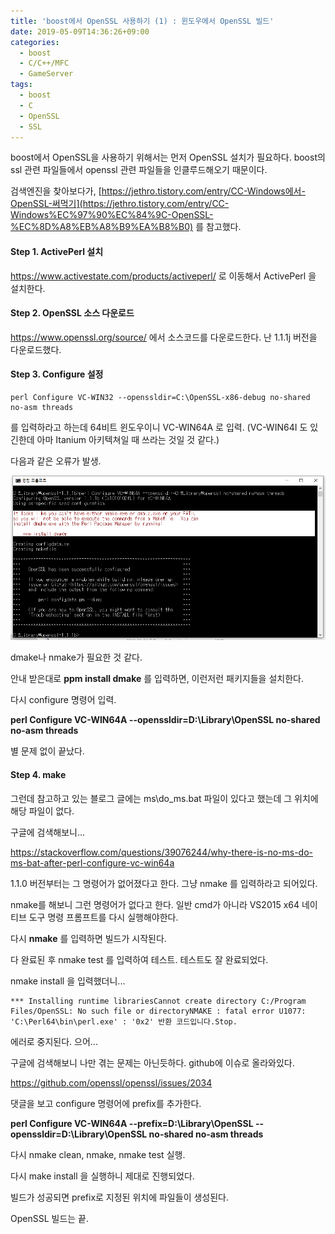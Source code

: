 ```yaml
---
title: 'boost에서 OpenSSL 사용하기 (1) : 윈도우에서 OpenSSL 빌드'
date: 2019-05-09T14:36:26+09:00
categories:
  - boost
  - C/C++/MFC
  - GameServer
tags:
  - boost
  - C
  - OpenSSL
  - SSL
---
```

boost에서 OpenSSL을 사용하기 위해서는 먼저 OpenSSL 설치가 필요하다. boost의 ssl 관련 파일들에서 openssl 관련 파일들을 인클루드해오기 때문이다.

검색엔진을 찾아보다가, [https://jethro.tistory.com/entry/CC-Windows에서-OpenSSL-써먹기](https://jethro.tistory.com/entry/CC-Windows%EC%97%90%EC%84%9C-OpenSSL-%EC%8D%A8%EB%A8%B9%EA%B8%B0) 를 참고했다.

#### Step 1. ActivePerl 설치

<https://www.activestate.com/products/activeperl/> 로 이동해서 ActivePerl 을 설치한다.

#### Step 2. OpenSSL 소스 다운로드

<https://www.openssl.org/source/> 에서 소스코드를 다운로드한다. 난 1.1.1j 버전을 다운로드했다.

#### Step 3. Configure 설정

```
perl Configure VC-WIN32 --openssldir=C:\OpenSSL-x86-debug no-shared no-asm threads
```

를 입력하라고 하는데 64비트 윈도우이니 VC-WIN64A 로 입력. (VC-WIN64I 도 있긴한데 아마 Itanium 아키텍쳐일 때 쓰라는 것일 것 같다.)

다음과 같은 오류가 발생.

![](/assets/images/openssl-install.png)

dmake나 nmake가 필요한 것 같다.

안내 받은대로 **ppm install dmake** 를 입력하면, 이런저런 패키지들을 설치한다.

다시 configure 명령어 입력.

**perl Configure VC-WIN64A --openssldir=D:\Library\OpenSSL no-shared no-asm threads**

별 문제 없이 끝났다.

#### Step 4. make

그런데 참고하고 있는 블로그 글에는 ms\do_ms.bat 파일이 있다고 했는데 그 위치에 해당 파일이 없다.

구글에 검색해보니...

<https://stackoverflow.com/questions/39076244/why-there-is-no-ms-do-ms-bat-after-perl-configure-vc-win64a>

1.1.0 버전부터는 그 명령어가 없어졌다고 한다. 그냥 nmake 를 입력하라고 되어있다.

nmake를 해보니 그런 명령어가 없다고 한다. 일반 cmd가 아니라 VS2015 x64 네이티브 도구 명령 프롬프트를 다시 실행해야한다.

다시 **nmake** 를 입력하면 빌드가 시작된다.

다 완료된 후 nmake test 를 입력하여 테스트. 테스트도 잘 완료되었다.

nmake install 을 입력했더니...

```console
*** Installing runtime librariesCannot create directory C:/Program Files/OpenSSL: No such file or directoryNMAKE : fatal error U1077: 'C:\Perl64\bin\perl.exe' : '0x2' 반환 코드입니다.Stop.
```

에러로 중지된다. 으어...

구글에 검색해보니 나만 겪는 문제는 아닌듯하다. github에 이슈로 올라와있다.

<https://github.com/openssl/openssl/issues/2034>

댓글을 보고 configure 명령어에 prefix를 추가한다.

**perl Configure VC-WIN64A --prefix=D:\Library\OpenSSL --openssldir=D:\Library\OpenSSL no-shared no-asm threads**

다시 nmake clean, nmake, nmake test 실행.

다시 make install 을 실행하니 제대로 진행되었다.

빌드가 성공되면 prefix로 지정된 위치에 파일들이 생성된다.

OpenSSL 빌드는 끝.
